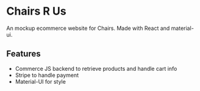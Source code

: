 # Chairs R Us
An mockup ecommerce website for Chairs. Made with React and material-ui.

## Features
- Commerce JS backend to retrieve products and handle cart info
- Stripe to handle payment
- Material-UI for style
